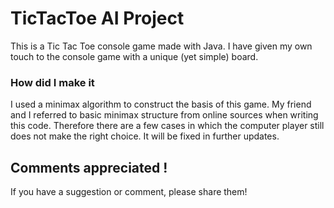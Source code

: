 # TicTacToe AI Project

This is a Tic Tac Toe console game made with Java. I have given my own touch to the console game with a unique (yet simple) board. 

### How did I make it
I used a minimax algorithm to construct the basis of this game. My friend and I referred to basic minimax structure from online sources when writing this code. Therefore there are a few cases in which the computer player still does not make the right choice. It will be fixed in further updates. 

## Comments appreciated !
If you have a suggestion or comment, please share them! 
